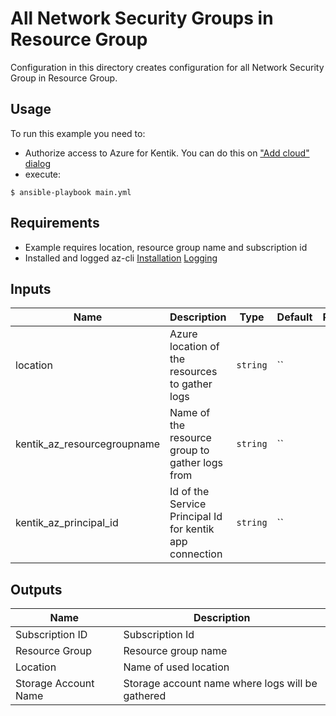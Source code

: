# All Network Security Groups in Resource Group

Configuration in this directory creates configuration for all Network Security Group in Resource Group.

## Usage

To run this example you need to:
* Authorize access to Azure for Kentik. You can do this on ["Add cloud" dialog](https://portal.kentik.com/v4/settings/clouds)
* execute:
```
$ ansible-playbook main.yml
```

## Requirements

* Example requires location, resource group name and subscription id
* Installed and logged az-cli [Installation](https://docs.microsoft.com/en-us/cli/azure/install-azure-cli) [Logging](https://docs.microsoft.com/en-us/cli/azure/authenticate-azure-cli)

## Inputs

| Name | Description | Type | Default | Required |
|------|-------------|------|---------|:--------:|
| location | Azure location of the resources to gather logs | `string` | `` | yes |
| kentik\_az\_resourcegroupname | Name of the resource group to gather logs from | `string` | `` | yes |
| kentik\_az\_principal\_id | Id of the Service Principal Id for kentik app connection | `string` | `` | yes |

## Outputs

| Name | Description |
|------|-------------|
| Subscription ID | Subscription Id |
| Resource Group | Resource group name |
| Location | Name of used location |
| Storage Account Name | Storage account name where logs will be gathered |
